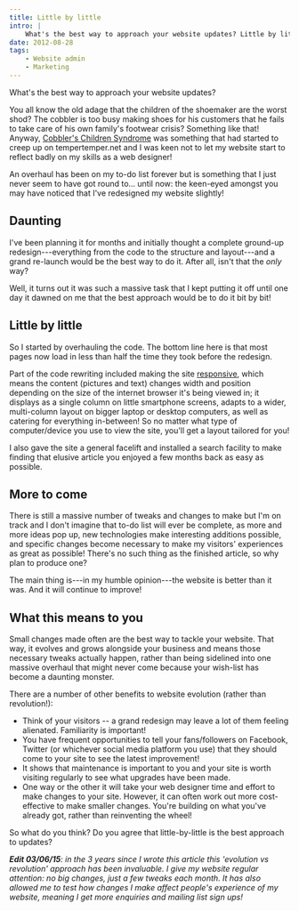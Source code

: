 ```yaml
---
title: Little by little
intro: |
    What's the best way to approach your website updates? Little by little or wholesale change and a grand-unveiling?
date: 2012-08-28
tags:
    - Website admin
    - Marketing
---
```


What's the best way to approach your website updates?

You all know the old adage that the children of the shoemaker are the worst shod? The cobbler is too busy making shoes for his customers that he fails to take care of his own family's footwear crisis? Something like that! Anyway, [Cobbler's Children Syndrome](https://www.google.co.uk/search?q=cobbler%27s+children&ie=utf-8&oe=utf-8&aq=t&rls=org.mozilla:en-US:official&client=firefox-a&channel=fflb#hl=en&client=firefox-a&hs=F9v&rls=org.mozilla:en-US%3Aofficial&channel=fflb&sclient=psy-ab&q=Cobblers+Children+Syndrome&oq=Cobblers+Children+Syndrome&gs_l=serp.3..0i13.68228.68228.0.68568.1.1.0.0.0.0.62.62.1.1.0...0.0...1c.bpD3N3Nb0i4&pbx=1&bav=on.2,or.r_gc.r_pw.r_qf.&fp=3da5ac7f17ddc9a&biw=1212&bih=1301) was something that had started to creep up on tempertemper.net and I was keen not to let my website start to reflect badly on my skills as a web designer!

An overhaul has been on my to-do list forever but is something that I just never seem to have got round to… until now: the keen-eyed amongst you may have noticed that I've redesigned my website slightly!


## Daunting

I've been planning it for months and initially thought a complete ground-up redesign---everything from the code to the structure and layout---and a grand re-launch would be the best way to do it. After all, isn't that the _only_ way?

Well, it turns out it was such a massive task that I kept putting it off until one day it dawned on me that the best approach would be to do it bit by bit!


## Little by little

So I started by overhauling the code. The bottom line here is that most pages now load in less than half the time they took before the redesign.

Part of the code rewriting included making the site [responsive](https://en.wikipedia.org/wiki/Responsive_Web_Design), which means the content (pictures and text) changes width and position depending on the size of the internet browser it's being viewed in; it displays as a single column on little smartphone screens, adapts to a wider, multi-column layout on bigger laptop or desktop computers, as well as catering for everything in-between! So no matter what type of computer/device you use to view the site, you'll get a layout tailored for you!

I also gave the site a general facelift and installed a search facility to make finding that elusive article you enjoyed a few months back as easy as possible.


## More to come

There is still a massive number of tweaks and changes to make but I'm on track and I don't imagine that to-do list will ever be complete, as more and more ideas pop up, new technologies make interesting additions possible, and specific changes become necessary to make my visitors' experiences as great as possible! There's no such thing as the finished article, so why plan to produce one?

The main thing is---in my humble opinion---the website is better than it was. And it will continue to improve!


## What this means to you

Small changes made often are the best way to tackle your website. That way, it evolves and grows alongside your business and means those necessary tweaks actually happen, rather than being sidelined into one massive overhaul that might never come because your wish-list has become a daunting monster.

There are a number of other benefits to website evolution (rather than revolution!):

- Think of your visitors -- a grand redesign may leave a lot of them feeling alienated. Familiarity is important!
- You have frequent opportunities to tell your fans/followers on Facebook, Twitter (or whichever social media platform you use) that they should come to your site to see the latest improvement!
- It shows that maintenance is important to you and your site is worth visiting regularly to see what upgrades have been made.
- One way or the other it will take your web designer time and effort to make changes to your site. However, it can often work out more cost-effective to make smaller changes. You're building on what you've already got, rather than reinventing the wheel!

So what do you think? Do you agree that little-by-little is the best approach to updates?

<i>
  <b>Edit 03/06/15</b>: in the 3 years since I wrote this article this 'evolution vs revolution' approach has been invaluable. I give my website regular attention: no big changes, just a few tweaks each month. It has also allowed me to test how changes I make affect people's experience of my website, meaning I get more enquiries and mailing list sign ups!
</i>
